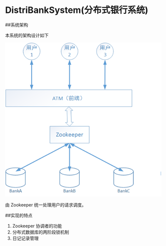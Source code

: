 # DistriBankSystem(分布式银行系统)

##系统架构

本系统的架构设计如下

![系统架构](./doc/architecture.png)

由 Zookeeper 统一处理用户的请求调度。

##实现的特点

1. Zookeeper 协调者的功能
2. 分布式数据库的两阶段锁机制
3. 日记记录管理